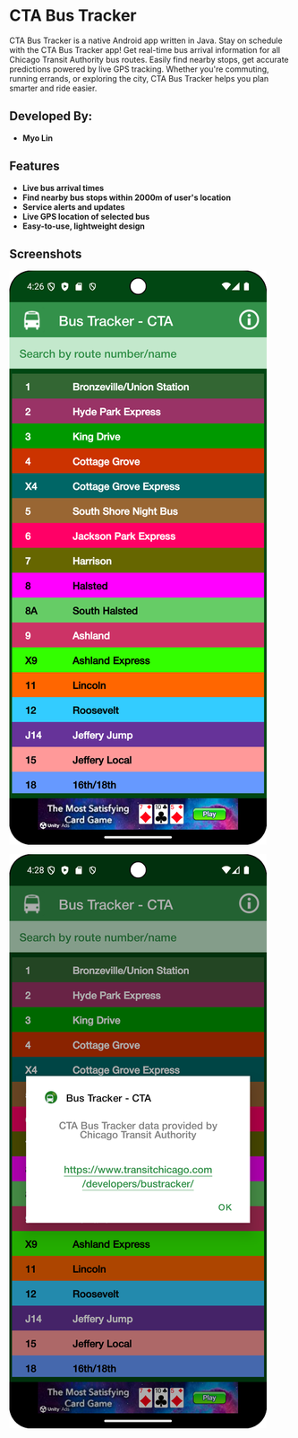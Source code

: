 # CTA Bus Tracker

CTA Bus Tracker is a native Android app written in Java. Stay on schedule with the CTA Bus Tracker app! Get real-time bus arrival 
information for all Chicago Transit Authority bus routes. Easily find nearby stops, get accurate predictions powered by live GPS
tracking. Whether you're commuting, running errands, or exploring the city, CTA Bus Tracker helps you plan smarter and ride easier.

## Developed By:

- **Myo Lin**

## Features

- **Live bus arrival times**
- **Find nearby bus stops within 2000m of user's location**
- **Service alerts and updates**
- **Live GPS location of selected bus**
- **Easy-to-use, lightweight design**

## Screenshots
![1](https://github.com/myolin/CTABusTracker/blob/master/Screenshot/Screenshot-1.png)

![2](https://github.com/myolin/CTABusTracker/blob/master/Screenshot/Screenshot-2.png)
